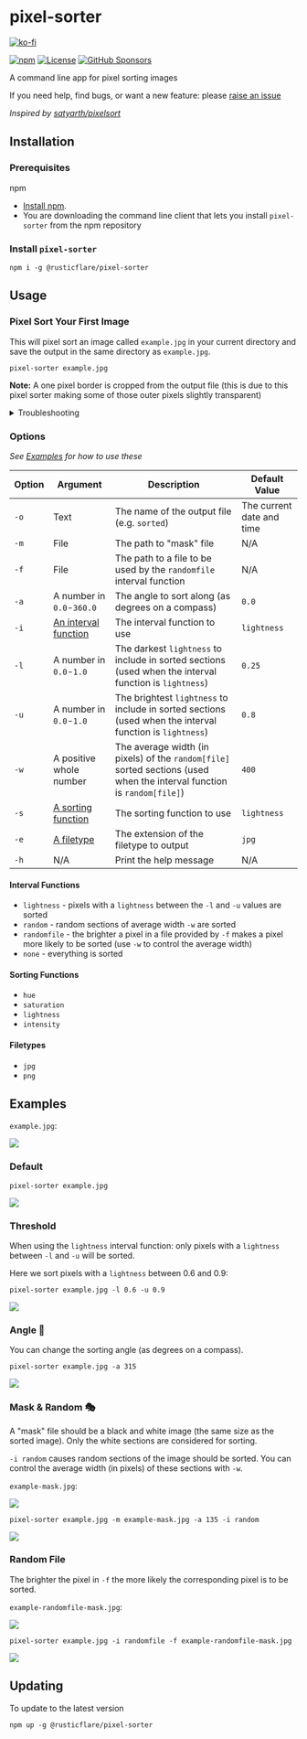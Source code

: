 # pixel-sorter

[![ko-fi](https://ko-fi.com/img/githubbutton_sm.svg)](https://ko-fi.com/P5P542WTU)

[![npm](https://img.shields.io/npm/v/@rusticflare/pixel-sorter)](https://www.npmjs.com/package/@rusticflare/pixel-sorter)
[![License](https://img.shields.io/github/license/RusticFlare/pixel-sorter)](LICENSE.md)
[![GitHub Sponsors](https://img.shields.io/github/sponsors/RusticFlare?style=social)](https://github.com/sponsors/RusticFlare)

A command line app for pixel sorting images

If you need help, find bugs, or want a new feature:
please [raise an issue](https://github.com/RusticFlare/pixel-sorter/issues/new)

_Inspired by [satyarth/pixelsort](https://github.com/satyarth/pixelsort/)_

## Installation

### Prerequisites

npm

- [Install npm](https://www.npmjs.com/get-npm).
- You are downloading the command line client that lets you install `pixel-sorter` from the npm repository

### Install `pixel-sorter`

```shell
npm i -g @rusticflare/pixel-sorter
```

## Usage

### Pixel Sort Your First Image

This will pixel sort an image called `example.jpg` in your current directory and save the output in the same directory
as `example.jpg`.

```shell
pixel-sorter example.jpg
```

**Note:** A one pixel border is cropped from the output file (this is due to this pixel sorter making some of those
outer pixels slightly transparent)

<details><summary>Troubleshooting</summary>

- **Powershell**
    - Make sure you are running as an _Administrator_
    - If you see this error:
      ```shell
      ... cannot be loaded because the execution of scripts is disabled on this system.
      ```
      run:
      ```shell
      Set-ExecutionPolicy RemoteSigned
      ```
      ([See this StackOverflow answer for more details](https://stackoverflow.com/a/4038991))

</details>

### Options

_See [Examples](#examples) for how to use these_

|Option|Argument|Description|Default Value|
|---|---|---|---|
|`-o`|Text|The name of the output file (e.g. `sorted`)|The current date and time|
|`-m`|File|The path to "mask" file|N/A|
|`-f`|File|The path to a file to be used by the `randomfile` interval function|N/A|
|`-a`|A number in `0.0`-`360.0`|The angle to sort along (as degrees on a compass)|`0.0`|
|`-i`|[An interval function](#interval-functions)|The interval function to use|`lightness`|
|`-l`|A number in `0.0`-`1.0`|The darkest `lightness` to include in sorted sections (used when the interval function is `lightness`)|`0.25`|
|`-u`|A number in `0.0`-`1.0`|The brightest `lightness` to include in sorted sections (used when the interval function is `lightness`)|`0.8`|
|`-w`|A positive whole number|The average width (in pixels) of the `random[file]` sorted sections (used when the interval function is `random[file]`)|`400`|
|`-s`|[A sorting function](#sorting-functions)|The sorting function to use|`lightness`|
|`-e`|[A filetype](#filetypes)|The extension of the filetype to output|`jpg`|
|`-h`|N/A|Print the help message|N/A|

#### Interval Functions

- `lightness` - pixels with a `lightness` between the `-l` and `-u` values are sorted
- `random` - random sections of average width `-w` are sorted
- `randomfile` - the brighter a pixel in a file provided by `-f` makes a pixel more likely to be sorted (use `-w` to
  control the average width)
- `none` - everything is sorted

#### Sorting Functions

- `hue`
- `saturation`
- `lightness`
- `intensity`

#### Filetypes

- `jpg`
- `png`

## Examples

`example.jpg`:

![](examples/example.jpg)

### Default

```shell
pixel-sorter example.jpg
```

![](examples/example-sorted-default.jpg)

### Threshold

When using the `lightness` interval function: only pixels with a `lightness` between `-l` and `-u` will be sorted.

Here we sort pixels with a `lightness` between 0.6 and 0.9:

```shell
pixel-sorter example.jpg -l 0.6 -u 0.9
```

![](examples/example-sorted-l-6-u-9.jpg)

### Angle 🧭

You can change the sorting angle (as degrees on a compass).

```shell
pixel-sorter example.jpg -a 315
```

![](examples/example-sorted-a-315.jpg)

### Mask & Random 🎭

A "mask" file should be a black and white image (the same size as the sorted image). Only the white sections are
considered for sorting.

`-i random` causes random sections of the image should be sorted. You can control the average width (in pixels) of these
sections with `-w`.

`example-mask.jpg`:

![](examples/example-mask.jpg)

```shell
pixel-sorter example.jpg -m example-mask.jpg -a 135 -i random
```

![](examples/example-sorted-mask.jpg)

### Random File

The brighter the pixel in `-f` the more likely the corresponding pixel is to be sorted.

`example-randomfile-mask.jpg`:

![](examples/example-randomfile-mask.jpg)

```shell
pixel-sorter example.jpg -i randomfile -f example-randomfile-mask.jpg
```

![](examples/example-randomfile.jpg)

## Updating

To update to the latest version

```shell
npm up -g @rusticflare/pixel-sorter
```
